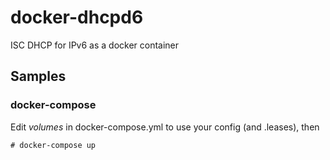 # docker-dhcpd6
ISC DHCP for IPv6 as a docker container 

## Samples
### docker-compose
Edit *volumes* in docker-compose.yml to use your config (and .leases), then

    # docker-compose up
